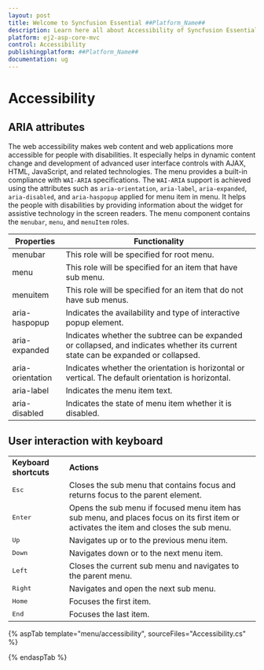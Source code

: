 ```yaml
---
layout: post
title: Welcome to Syncfusion Essential ##Platform_Name##
description: Learn here all about Accessibility of Syncfusion Essential ##Platform_Name## widgets based on HTML5 and jQuery.
platform: ej2-asp-core-mvc
control: Accessibility
publishingplatform: ##Platform_Name##
documentation: ug
---
```



# Accessibility

## ARIA attributes

The web accessibility makes web content and web applications more accessible for people with disabilities.
It especially helps in dynamic content change and development of advanced user interface controls with
AJAX, HTML, JavaScript, and related technologies.
The menu provides a built-in compliance with `WAI-ARIA` specifications.
The `WAI-ARIA` support is achieved using the attributes such as `aria-orientation`, `aria-label`,
`aria-expanded`, `aria-disabled`, and `aria-haspopup` applied for menu item in menu.
It helps the people with disabilities by providing information about the widget for assistive technology
in the screen readers. The menu component contains the `menubar`, `menu`, and `menuItem` roles.

| Properties | Functionality |
| ------------ | ----------------------- |
| menubar | This role will be specified for root menu. |
| menu | This role will be specified for an item that have sub menu. |
| menuitem | This role will be specified for an item that do not have sub menus. |
| aria-haspopup | Indicates the availability and type of interactive popup element. |
| aria-expanded | Indicates whether the subtree can be expanded or collapsed, and indicates whether its current state can be expanded or collapsed. |
| aria-orientation | Indicates whether the orientation is horizontal or vertical. The default orientation is horizontal. |
| aria-label | Indicates the menu item text. |
| aria-disabled | Indicates the state of menu item whether it is disabled. |

## User interaction with keyboard

<!-- markdownlint-disable MD033 -->
<table>
<tr>
<td>
<b>Keyboard shortcuts</b></td><td>
<b>Actions</b></td></tr>
<tr>
<td>
<kbd>Esc</kbd></td><td>
Closes the sub menu that contains focus and returns focus to the parent element.</td></tr>
<tr>
<td>
<kbd>Enter</kbd></td><td>
Opens the sub menu if focused menu item has sub menu, and places focus on its first item or activates the item and closes the sub menu.</td></tr>
<tr>
<td>
<kbd>Up</kbd></td><td>
Navigates up or to the previous menu item.</td></tr>
<tr>
<td>
<kbd>Down</kbd></td><td>
Navigates down or to the next menu item.</td></tr>
<tr>
<td>
<kbd>Left</kbd></td><td>
Closes the current sub menu and navigates to the parent menu.</td></tr>
<tr>
<td>
<kbd>Right</kbd></td><td>
Navigates and open the next sub menu.</td></tr>
<tr>
<td>
<kbd>Home</kbd></td><td>
Focuses the first item.</td></tr>
<tr>
<td>
<kbd>End</kbd></td><td>
Focuses the last item.</td></tr>
</table>

{% aspTab template="menu/accessibility", sourceFiles="Accessibility.cs" %}

{% endaspTab %}